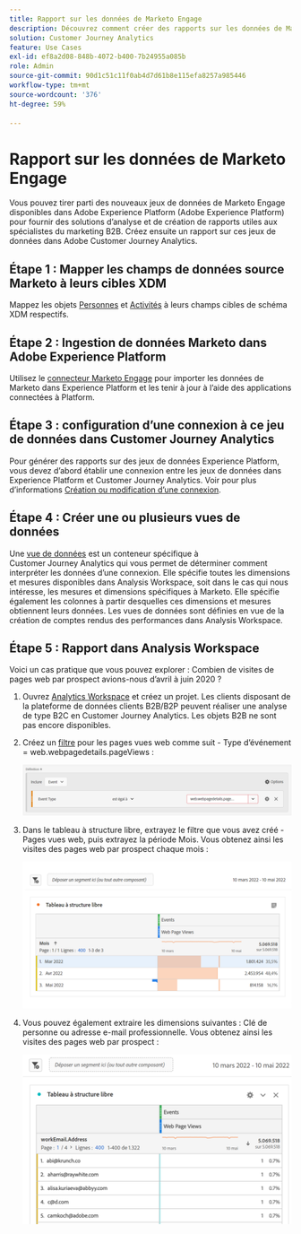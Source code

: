 ```yaml
---
title: Rapport sur les données de Marketo Engage
description: Découvrez comment créer des rapports sur les données de Marketo Engage dans Customer Journey Analytics
solution: Customer Journey Analytics
feature: Use Cases
exl-id: ef8a2d08-848b-4072-b400-7b24955a085b
role: Admin
source-git-commit: 90d1c51c11f0ab4d7d61b8e115efa8257a985446
workflow-type: tm+mt
source-wordcount: '376'
ht-degree: 59%

---
```


# Rapport sur les données de Marketo Engage

Vous pouvez tirer parti des nouveaux jeux de données de Marketo Engage disponibles dans Adobe Experience Platform (Adobe Experience Platform) pour fournir des solutions d’analyse et de création de rapports utiles aux spécialistes du marketing B2B. Créez ensuite un rapport sur ces jeux de données dans Adobe Customer Journey Analytics.

## Étape 1 : Mapper les champs de données source Marketo à leurs cibles XDM

Mappez les objets [Personnes](https://experienceleague.adobe.com/docs/experience-platform/sources/connectors/adobe-applications/mapping/marketo.html#persons) et [Activités](https://experienceleague.adobe.com/docs/experience-platform/sources/connectors/adobe-applications/mapping/marketo.html#activities) à leurs champs cibles de schéma XDM respectifs.

## Étape 2 : Ingestion de données Marketo dans Adobe Experience Platform

Utilisez le [connecteur Marketo Engage](https://experienceleague.adobe.com/docs/experience-platform/sources/connectors/adobe-applications/marketo/marketo.html) pour importer les données de Marketo dans Experience Platform et les tenir à jour à l’aide des applications connectées à Platform.

## Étape 3 : configuration d’une connexion à ce jeu de données dans Customer Journey Analytics

Pour générer des rapports sur des jeux de données Experience Platform, vous devez d’abord établir une connexion entre les jeux de données dans Experience Platform et Customer Journey Analytics. Voir pour plus d’informations [Création ou modification d’une connexion](https://experienceleague.adobe.com/docs/analytics-platform/using/cja-connections/create-connection.html?lang=fr).

## Étape 4 : Créer une ou plusieurs vues de données

Une [vue de données](/help/data-views/data-views.md) est un conteneur spécifique à Customer Journey Analytics qui vous permet de déterminer comment interpréter les données d’une connexion. Elle spécifie toutes les dimensions et mesures disponibles dans Analysis Workspace, soit dans le cas qui nous intéresse, les mesures et dimensions spécifiques à Marketo. Elle spécifie également les colonnes à partir desquelles ces dimensions et mesures obtiennent leurs données. Les vues de données sont définies en vue de la création de comptes rendus des performances dans Analysis Workspace.

## Étape 5 : Rapport dans Analysis Workspace

Voici un cas pratique que vous pouvez explorer : Combien de visites de pages web par prospect avions-nous d’avril à juin 2020 ?

1. Ouvrez [Analytics Workspace](/help/analysis-workspace/home.md) et créez un projet.
Les clients disposant de la plateforme de données clients B2B/B2P peuvent réaliser une analyse de type B2C en Customer Journey Analytics. Les objets B2B ne sont pas encore disponibles.

1. Créez un [filtre](/help/components/filters/create-filters.md) pour les pages vues web comme suit - Type d’événement = web.webpagedetails.pageViews :

   ![Fenêtre de définition présentant l’événement et le type d’événement](../assets/marketo-filter.png)

1. Dans le tableau à structure libre, extrayez le filtre que vous avez créé - Pages vues web, puis extrayez la période Mois. Vous obtenez ainsi les visites des pages web par prospect chaque mois :

   ![Tableau à structure libre présentant les événements par mois.](../assets/marketo-freeform.png)

1. Vous pouvez également extraire les dimensions suivantes : Clé de personne ou adresse e-mail professionnelle. Vous obtenez ainsi les visites des pages web par prospect :

   ![ Table à structure libre affichant les événements et workEmail.Address et les pages vues.](../assets/marketo-freeform2.png)
